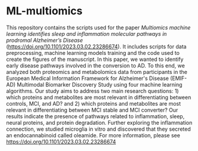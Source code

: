 # ML-multiomics

This repository contains the scripts used for the paper *Multiomics machine learning identifies sleep and inflammation molecular pathways in prodromal Alzheimer’s Disease* (https://doi.org/10.1101/2023.03.02.23286674). It includes scripts for data preprocessing, machine learning models training and the code used to create the figures of the manuscript. In this paper, we wanted to identify early disease pathways involved in the conversion to AD. To this end, we analyzed both proteomics and metabolomics data from participants in the European Medical Information Framework for Alzheimer's Disease (EMIF-AD) Multimodal Biomarker Discovery Study using four machine learning algorithms. Our study aims to address two main research questions: 1) which proteins and metabolites are most relevant in differentiating between controls, MCI, and AD? and 2) which proteins and metabolites are most relevant in differentiating between MCI stable and MCI converter? Our results indicate the presence of pathways related to inflammation, sleep, neural proteins, and protein degradation. Further exploring the inflammation connection, we studied microglia in vitro and discovered that they secreted an endocannabinoid called oleamide. For more information, please see https://doi.org/10.1101/2023.03.02.23286674

